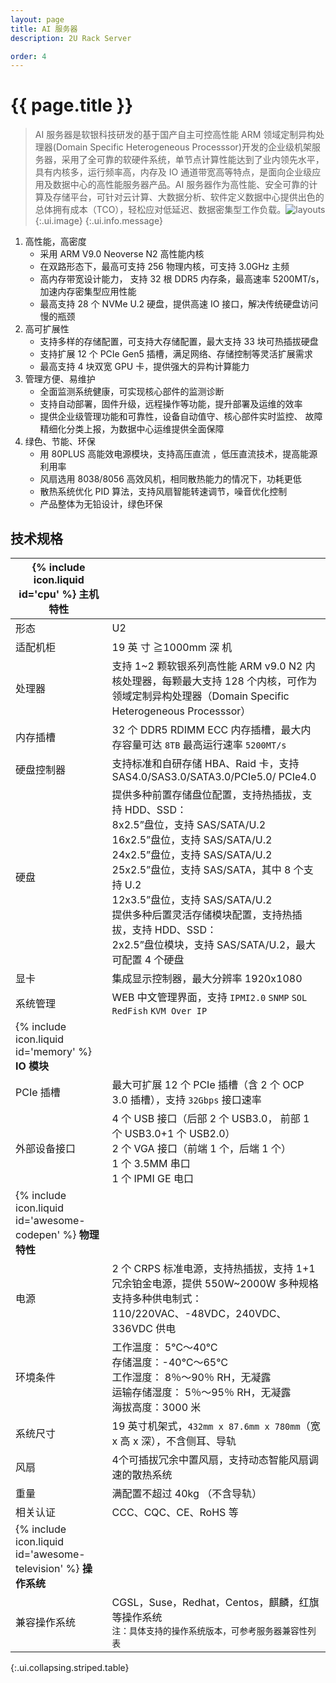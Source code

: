```yaml
---
layout: page
title: AI 服务器
description: 2U Rack Server

order: 4
---
```

# {{ page.title }}

> AI 服务器是软银科技研发的基于国产自主可控高性能  ARM  领域定制异构处理器(Domain Specific Heterogeneous Processsor)开发的企业级机架服务器，采用了全可靠的软硬件系统，单节点计算性能达到了业内领先水平，具有内核多，运行频率高，内存及 IO 通道带宽高等特点，是面向企业级应用及数据中心的高性能服务器产品。AI 服务器作为高性能、安全可靠的计算及存储平台，可针对云计算、大数据分析、软件定义数据中心提供出色的总体拥有成本（TCO），轻松应对低延迟、数据密集型工作负载。![layouts](Picture.png "AI 服务器"){:.ui.image}
{:.ui.info.message}

1. 高性能，高密度
    - 采用 ARM V9.0 Neoverse N2 高性能内核
    - 在双路形态下，最高可支持 256 物理内核，可支持 3.0GHz 主频
    - 高内存带宽设计能力， 支持 32 根 DDR5 内存条，最高速率 5200MT/s，加速内存密集型应用性能
    - 最高支持 28 个 NVMe U.2 硬盘，提供高速 IO 接口，解决传统硬盘访问慢的瓶颈
9. 高可扩展性
    - 支持多样的存储配置，可支持大存储配置，最大支持 33 块可热插拔硬盘
    - 支持扩展 12 个 PCIe Gen5 插槽，满足网络、存储控制等灵活扩展需求
    - 最高支持 4 块双宽 GPU 卡，提供强大的异构计算能力
7. 管理方便、易维护
    - 全面监测系统健康，可实现核心部件的监测诊断
    - 支持自动部署，固件升级，远程操作等功能，提升部署及运维的效率
    - 提供企业级管理功能和可靠性，设备自动值守、核心部件实时监控、 故障精细化分类上报，为数据中心运维提供全面保障
4. 绿色、节能、环保
    - 用 80PLUS 高能效电源模块，支持高压直流 ，低压直流技术，提高能源利用率
    - 风扇选用 8038/8056 高效风机，相同散热能力的情况下，功耗更低
    - 散热系统优化 PID 算法，支持风扇智能转速调节，噪音优化控制
    - 产品整体为无铅设计，绿色环保

## 技术规格

| <span>{% include icon.liquid id='cpu' %} <b>主机特性</b></span> |   |
|----------|---------|
| 形态      | U2    |
| 适配机柜     | 19  英 寸 ≧1000mm  深 机     |
| 处理器      | 支持 1~2 颗软银系列高性能 ARM v9.0 N2 内核处理器，每颗最大支持 128 个内核，可作为领域定制异构处理器（Domain Specific Heterogeneous Processsor）    |
| 内存插槽      | 32 个 DDR5 RDIMM ECC 内存插槽，最大内存容量可达 `8TB` 最高运行速率 `5200MT/s`    |
| 硬盘控制器     | 支持标准和自研存储  HBA、Raid  卡，支持  SAS4.0/SAS3.0/SATA3.0/PCIe5.0/ PCIe4.0    |
| 硬盘      | 提供多种前置存储盘位配置，支持热插拔，支持  HDD、SSD：<br>8x2.5”盘位，支持 SAS/SATA/U.2<br>16x2.5”盘位，支持 SAS/SATA/U.2<br>24x2.5”盘位，支持 SAS/SATA/U.2<br>25x2.5”盘位，支持 SAS/SATA，其中 8 个支持 U.2<br>12x3.5”盘位，支持 SAS/SATA/U.2<br>提供多种后置灵活存储模块配置，支持热插拔，支持  HDD、SSD：<br>2x2.5”盘位模块，支持 SAS/SATA/U.2，最大可配置 4  个硬盘    |
| 显卡     | 集成显示控制器，最大分辨率  1920x1080    |
| 系统管理     | WEB  中文管理界面，支持  `IPMI2.0` `SNMP` `SOL` `RedFish` `KVM Over IP`    |
| <span>{% include icon.liquid id='memory' %} <b>IO 模块 </b></span> |   |
| PCIe 插槽      | 最大可扩展 12 个 PCIe 插槽（含 2 个 OCP 3.0 插槽），支持 `32Gbps` 接口速率     |
| 外部设备接口     | 4  个  USB  接口（后部  2  个  USB3.0，  前部  1  个  USB3.0+1  个  USB2.0）<br>2 个  VGA  接口（前端  1  个，后端  1  个）<br>1 个 3.5MM  串口<br>1 个  IPMI GE  电口    |
| <span>{% include icon.liquid id='awesome-codepen' %} <b>物理特性</b></span> |   |
| 电源      | 2 个 CRPS 标准电源，支持热插拔，支持 1+1 冗余铂金电源，提供 550W~2000W 多种规格<br>支持多种供电制式：110/220VAC、-48VDC，240VDC、336VDC  供电    |
| 环境条件     | 工作温度：  5℃～40℃<br>存储温度：-40℃～65℃<br>工作湿度：  8％～90％  RH，无凝露<br>运输存储湿度：  5％～95％  RH，无凝露<br>海拔高度：3000  米    |
| 系统尺寸      | 19  英寸机架式，`432mm x 87.6mm x 780mm`（宽  x  高  x  深），不含侧耳、导轨    |
| 风扇      | 4个可插拔冗余中置风扇，支持动态智能风扇调速的散热系统    |
| 重量      | 满配置不超过  40kg  （不含导轨）    |
| 相关认证       | CCC、CQC、CE、RoHS  等    |
| <span>{% include icon.liquid id='awesome-television' %} <b>操作系统</b></span> |   |
| 兼容操作系统      | CGSL，Suse，Redhat，Centos，麒麟，红旗等操作系统<br>`注：具体支持的操作系统版本，可参考服务器兼容性列表`     |
{:.ui.collapsing.striped.table}